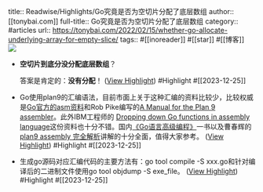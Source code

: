 title:: Readwise/Highlights/Go究竟是否为空切片分配了底层数组
author:: [[tonybai.com]]
full-title:: Go究竟是否为空切片分配了底层数组
category:: #articles
url:: https://tonybai.com/2022/02/15/whether-go-allocate-underlying-array-for-empty-slice/
tags:: #[[inoreader]] #[[star]] #[[博客]]  
![](https://readwise-assets.s3.amazonaws.com/static/images/article2.74d541386bbf.png)
- **空切片到底分没分配底层数组**？
  
  答案是肯定的：**没有分配**！ ([View Highlight](https://read.readwise.io/read/01hjfe4z7pv1gsks99108qa1c6)) #Highlight #[[2023-12-25]]
- Go使用plan9的汇编语法，目前市面上关于这种汇编的资料比较少，比较权威是[Go官方的asm资料](https://go.dev/doc/asm)和Rob Pike编写的[A Manual for the Plan 9 assembler](https://9p.io/sys/doc/asm.html)。此外IBM工程师的 [Dropping down Go functions in assembly language](https://github.com/golang/go/files/447163/GoFunctionsInAssembly.pdf)这份资料也十分不错。国内[《Go语言高级编程》](https://book.douban.com/subject/34442131/)一书以及曹春辉的[plan9 assembly 完全解析](https://go.xargin.com/docs/assembly/assembly/)讲解的十分全面，值得大家参考。 ([View Highlight](https://read.readwise.io/read/01hjfe3nqhcr1wmdzyty61avnk)) #Highlight #[[2023-12-25]]
- 生成go源码对应汇编代码的主要方法有：go tool compile -S xxx.go和针对编译后的二进制文件使用go tool objdump -S exe_file。 ([View Highlight](https://read.readwise.io/read/01hjfe3z8xh5r62wjzga6kegm4)) #Highlight #[[2023-12-25]]
